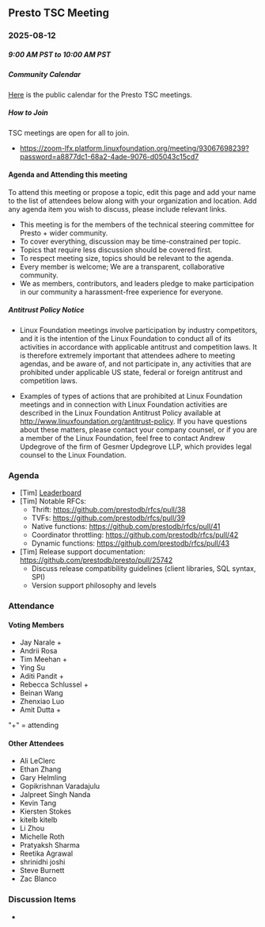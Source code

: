 ## Presto TSC Meeting

### 2025-08-12
##### 9:00 AM PST to 10:00 AM PST

##### Community Calendar

[Here](https://zoom-lfx.platform.linuxfoundation.org/meetings/presto?view=week) is the public calendar for the Presto TSC meetings.

##### How to Join

TSC meetings are open for all to join.

* https://zoom-lfx.platform.linuxfoundation.org/meeting/93067698239?password=a8877dc1-68a2-4ade-9076-d05043c15cd7

#### Agenda and Attending this meeting

To attend this meeting or propose a topic, edit this page and add your name to the list of attendees below along with your organization and location. Add any agenda item you wish to discuss, please include relevant links.

* This meeting is for the members of the technical steering committee for Presto + wider community.
* To cover everything, discussion may be time-constrained per topic.
* Topics that require less discussion should be covered first.
* To respect meeting size, topics should be relevant to the agenda.
* Every member is welcome; We are a transparent, collaborative community.
* We as members, contributors, and leaders pledge to make participation in our community a harassment-free experience for everyone.

##### Antitrust Policy Notice

* Linux Foundation meetings involve participation by industry competitors, and it is the intention of the Linux Foundation to conduct all of its activities in accordance with applicable antitrust and competition laws. It is therefore extremely important that attendees adhere to meeting agendas, and be aware of, and not participate in, any activities that are prohibited under applicable US state, federal or foreign antitrust and competition laws.

* Examples of types of actions that are prohibited at Linux Foundation meetings and in connection with Linux Foundation activities are described in the Linux Foundation Antitrust Policy available at http://www.linuxfoundation.org/antitrust-policy. If you have questions about these matters, please contact your company counsel, or if you are a member of the Linux Foundation, feel free to contact Andrew Updegrove of the firm of Gesmer Updegrove LLP, which provides legal counsel to the Linux Foundation.

### Agenda

* [Tim] [Leaderboard](https://github.com/prestodb/tsc/tree/master/meetings/files/2025-08-12)
* [Tim] Notable RFCs:
  * Thrift: https://github.com/prestodb/rfcs/pull/38
  * TVFs: https://github.com/prestodb/rfcs/pull/39
  * Native functions: https://github.com/prestodb/rfcs/pull/41
  * Coordinator throttling: https://github.com/prestodb/rfcs/pull/42
  * Dynamic functions: https://github.com/prestodb/rfcs/pull/43
* [Tim] Release support documentation: https://github.com/prestodb/presto/pull/25742
  * Discuss release compatibility guidelines (client libraries, SQL syntax, SPI)
  * Version support philosophy and levels

### Attendance

#### Voting Members

* Jay Narale +
* Andrii Rosa
* Tim Meehan +
* Ying Su
* Aditi Pandit +
* Rebecca Schlussel +
* Beinan Wang
* Zhenxiao Luo
* Amit Dutta +

"+" = attending


#### Other Attendees

* Ali LeClerc
* Ethan Zhang
* Gary Helmling
* Gopikrishnan Varadajulu
* Jalpreet Singh Nanda
* Kevin Tang
* Kiersten Stokes
* kitelb kitelb
* Li Zhou
* Michelle Roth
* Pratyaksh Sharma
* Reetika Agrawal
* shrinidhi joshi
* Steve Burnett
* Zac Blanco


### Discussion Items

- 
